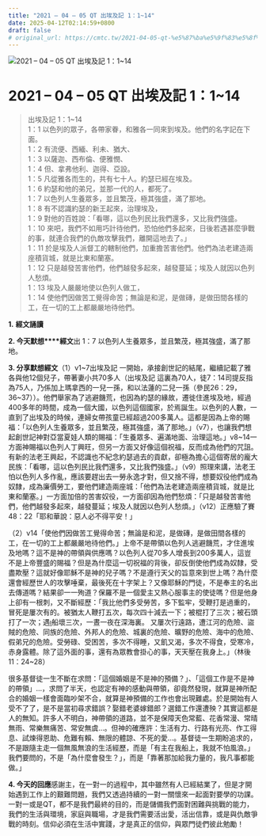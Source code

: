 ```yaml
---
title: "2021 – 04 – 05 QT 出埃及記 1：1~14"
date: 2025-04-12T02:14:59+0800
draft: false
# original_url: https://cmtc.tw/2021-04-05-qt-%e5%87%ba%e5%9f%83%e5%8f%8a%e8%a8%98-1%ef%bc%9a114
---
```


![2021 – 04 – 05 QT 出埃及記 1：1~14](/images/qt.jpg   "2021 – 04 – 05 QT 出埃及記 1：1~14")

# 2021 – 04 – 05 QT 出埃及記 1：1~14

> 出埃及記 1：1~14  
> 1：1 以色列的眾子，各帶家眷，和雅各一同來到埃及。他們的名字記在下面。  
> 1：2 有流便、西緬、利未、猶大、  
> 1：3 以薩迦、西布倫、便雅憫、  
> 1：4 但、拿弗他利、迦得、亞設。  
> 1：5 凡從雅各而生的，共有七十人。約瑟已經在埃及。  
> 1：6 約瑟和他的弟兄，並那一代的人，都死了。  
> 1：7 以色列人生養眾多，並且繁茂，極其強盛，滿了那地。  
> 1：8 有不認識約瑟的新王起來，治理埃及，  
> 1：9 對他的百姓說：「看哪，這以色列民比我們還多，又比我們強盛。  
> 1：10 來吧，我們不如用巧計待他們，恐怕他們多起來，日後若遇甚麼爭戰的事，就連合我們的仇敵攻擊我們，離開這地去了。」  
> 1：11 於是埃及人派督工的轄制他們，加重擔苦害他們。他們為法老建造兩座積貨城，就是比東和蘭塞。  
> 1：12 只是越發苦害他們，他們越發多起來，越發蔓延；埃及人就因以色列人愁煩。  
> 1：13 埃及人嚴嚴地使以色列人做工，  
> 1：14 使他們因做苦工覺得命苦；無論是和泥，是做磚，是做田間各樣的工，在一切的工上都嚴嚴地待他們。

**1.** **經文誦讀**

**2. 今天默想****經文**出 1：7 以色列人生養眾多，並且繁茂，極其強盛，滿了那地。

**3. 分享默想經文**（1）v1~7出埃及記 一開始，承接創世記的結尾，繼續記載了雅各與他12個兒子，帶著妻小共70多人（出埃及記 這裏為70人，徒7：14司提反指為75人，乃係加上瑪拿西的一兒一孫，和以法蓮的二兒一孫（參民26：29，36~37））。他們舉家為了逃避饑荒，也因為約瑟的緣故，遷徙住進埃及地，經過400多年的時間，成為一個大國，以色列這個國家，於焉誕生。以色列的人數，一直到了出埃及的時候，連婦女帶孩童已經超過200多萬人。這都是因為上帝的賜福：「以色列人生養眾多，並且繁茂，極其強盛，滿了那地。」（v7），也讓我們想起創世記神對亞當夏娃人類的賜福：「生養眾多、遍滿地面、治理這地。」v8~14一方面神賜福以色列人丁興旺，但另一方面又好像這個祝福，反而成為他們的咒詛。有新的法老王興起，不認識也不紀念約瑟過去的貢獻，卻極為擔心這個寄居的龐大民族：「看哪，這以色列民比我們還多，又比我們強盛。」（v9）照理來講，法老王怕以色列人多作亂，應該要趕出去一勞永逸才對，但又捨不得，想要奴役他們成為奴隸，成為廉價勞工，要他們建造兩座城：「他們為法老建造兩座積貨城，就是比東和蘭塞。」一方面加倍的苦害奴役，一方面卻因為他們愁煩：「只是越發苦害他們，他們越發多起來，越發蔓延；埃及人就因以色列人愁煩。」（v12）正應驗了賽48：22「耶和華說：惡人必不得平安！」

（2）v14「使他們因做苦工覺得命苦；無論是和泥，是做磚，是做田間各樣的工，在一切的工上都嚴嚴地待他們。」上帝不是帶領以色列人逃避饑荒，才住進埃及地嗎？這不是神的帶領與供應嗎？以色列人從70多人增長到200多萬人，這豈不是上帝豐盛的賜福？但是為什麼這一切祝福的背後，卻反倒使他們成為奴隸，受盡欺壓？這就好像耶穌不是神的兒子嗎？不是遵行天父的旨意來到世上嗎？為什麼還會經歷世人的攻擊唾棄，最後死在十字架上？又像耶穌的門徒，不是奉主的名出去傳道嗎？結果卻一一殉道？保羅不是一個愛主又熱心服事主的使徒嗎？但是他身上卻有一根刺，又不斷經歷：「我比他們多受勞苦，多下監牢，受鞭打是過重的，冒死是屢次有的。被猶太人鞭打五次，每次四十減去一下；被棍打了三次；被石頭打了一次；遇船壞三次，一晝一夜在深海裏。 又屢次行遠路，遭江河的危險、盜賊的危險、同族的危險、外邦人的危險、城裏的危險、曠野的危險、海中的危險、假弟兄的危險。受勞碌、受困苦，多次不得睡，又飢又渴，多次不得食，受寒冷，赤身露體。除了這外面的事，還有為眾教會掛心的事，天天壓在我身上。」（林後11：24~28）

很多基督徒一生不斷在求問：「這個婚姻是不是神的預備？」、「這個工作是不是神的帶領」…，求問了半天，也認定有神的感動與帶領，卻竟然發現，就算是神所配合的婚姻一樣會面臨吵架不合，就算是神預備的工作也會出現難處。於是開始有人受不了了，是不是當初尋求錯誤？娶錯老婆嫁錯郎？選錯工作還遭殃？其實這都是人的無知。許多人不明白，神帶領的道路，並不是保障天色常藍、花香常漫、常晴無雨、常樂無痛苦、常安無虞…。但神的確應許：生活有力、行路有光亮、作工得息、試煉得恩助、危難有賴、無限的體諒、不死的愛…。基督徒一生期盼追求的，不是跟隨主走一個無風無浪的生活經歷，而是「有主在我船上，我就不怕風浪。」我們要問的，不是「為什麼會發生？」，而是「靠著那加給我力量的，我凡事都能做。」

**4. 今天的回應**感謝主，在一對一的過程中，其中雖然有人已經結業了，但是才開始遇到工作上的艱難問題，我們又透過持續的一對一關懷來一起面對要學的功課。一對一或是QT，都不是我們最終的目的，而是儲備我們面對困難與挑戰的能力，我們的生活與環境，家庭與職場，才是我們需要活出愛，活出信靠，或是與仇敵爭戰的時刻。信仰必須在生活中實踐，才是真正的信仰，與眾門徒們彼此勉勵！